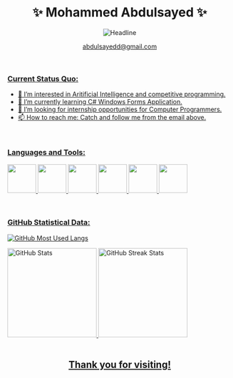 <h1 align="center">✨ Mohammed Abdulsayed ✨</h1>

<div align=center>
    <img src="https://readme-typing-svg.herokuapp.com?color=d8e214&size=32&center=true&vCenter=true&width=600&height=50&lines=Computer+Science+Student;Aspiring+Software+Engineer;Layout+Artist;Tech+Enthusiast" alt="Headline" />
</div>

<div align=center>
    <a href="mailto:abdulsayedd@gmail.com">
	<p>abdulsayedd@gmail.com<p>
</div>
<br>
<!--
<div align="left"> <h3>Profile Views:</h3>
<img src="https://komarev.com/ghpvc/?username=leighTOR&label=Profile%20views&color=d8e214&style=flat-square"
     alt="Profile Views" /> 
</div>
<br>
-->
<div align="left"> <h3>Current Status Quo:</h3>
    
- 👀 I’m interested in Aritificial Intelligence and competitive programming.
- 🌱 I’m currently learning C# Windows Forms Application.
- 💞️ I’m looking for internship opportunities for Computer Programmers.
- 📫 How to reach me: Catch and follow me from the email above.
</div>
<br>

<div align="left"> <h3>Languages and Tools:</h3>
    <p align="left">
        <img src="https://cdn.jsdelivr.net/gh/devicons/devicon/icons/csharp/csharp-original.svg" style="height: 4rem"/>
        <img src="https://cdn.jsdelivr.net/gh/devicons/devicon/icons/html5/html5-original.svg" style="height: 4rem"/>
        <img src="https://cdn.jsdelivr.net/gh/devicons/devicon/icons/css3/css3-original.svg" style="height: 4rem"/>
        <img src="https://cdn.jsdelivr.net/gh/devicons/devicon/icons/visualstudio/visualstudio-plain.svg" style="height: 4rem"/>
        <img src="https://cdn.jsdelivr.net/gh/devicons/devicon/icons/vscode/vscode-original.svg" style="height: 4rem"/>
        <img src="https://cdn.jsdelivr.net/gh/devicons/devicon/icons/photoshop/photoshop-line.svg" style="height: 4rem"/>
    </p>
</div>
<br>

<div align="left"> <h3>GitHub Statistical Data:</h3>
    <p><img align="center"
        src="https://github-readme-stats.vercel.app/api/top-langs?username=Abdulsayedd&theme=highcontrast&date_format=j%20M%5B%20Y%5D"
        alt="GitHub Most Used Langs" /></p>
        <img src="https://github-readme-stats.vercel.app/api?username=Abdulsayedd&theme=highcontrast&date_format=j%20M%5B%20Y%5D"
             alt="GitHub Stats" height="200" />
        <img src="http://github-readme-streak-stats.herokuapp.com?user=Abdulsayedd&theme=highcontrast&date_format=j%20M%5B%20Y%5D"
             alt="GitHub Streak Stats" height="200" />
    </div>
<br>

<h2 align="center">Thank you for visiting!</h2>
